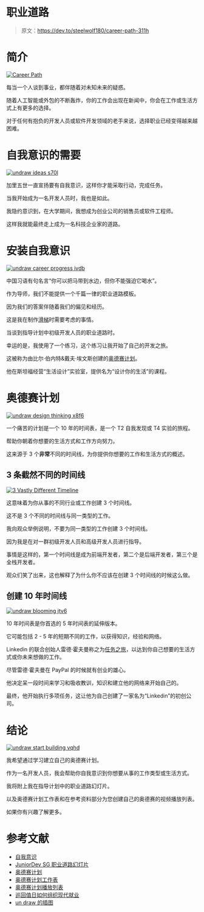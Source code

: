 # 职业道路

> 原文：<https://dev.to/steelwolf180/career-path-311h>

# 简介

[![Career Path](img/e67330884a00212ba9b72c65c907aeb7.png)](//images.ctfassets.net/ly2f59p4unnn/5feI3oiSfNeHGTbRidzSHw/f4a50eaf3941bc9da898a66144ad687f/Image_from_iOS__1_.jpg)

每当一个人谈到事业，都伴随着对未知未来的疑惑。

随着人工智能或外包的不断轰炸，你的工作会出现在新闻中，你会在工作或生活方式上有更多的选择。

对于任何有抱负的开发人员或软件开发领域的老手来说，选择职业已经变得越来越困难。

# 自我意识的需要

[![undraw ideas s70l](img/0c44293e84693d5f0637b55138c8f813.png)](//images.ctfassets.net/ly2f59p4unnn/3pIyMV5Hocwt5Xxwna4x6T/415ed15f15958f69adddf06f206e7a45/undraw_ideas_s70l.png)

加里五世一直宣扬要有自我意识，这样你才能采取行动，完成任务。

当我开始成为一名开发人员时，我也是如此。

我隐约意识到，在大学期间，我想成为创业公司的销售员或软件工程师。

这样我就能最终走上成为一名科技企业家的道路。

# 安装自我意识

[![undraw career progress ivdb](img/1cfc6b65fe5a266eda46cdd4918b2ced.png)](//images.ctfassets.net/ly2f59p4unnn/7hjDYaZA5PNvDNBAnzgfN9/ba54d7ce285eb7e46e4592470f11db93/undraw_career_progress_ivdb.png)

中国习语有句名言“你可以把马带到水边，但你不能强迫它喝水”。

作为导师，我们不能提供一个千篇一律的职业道路模板。

因为我们的答案伴随着我们的偏见和经历。

这是我在制作[滑梯](https://docs.google.com/presentation/d/13GJ3ap1Z8vevwuN03K65687eF8GcwoLii0JAZzX4yRU/edit?usp=sharing)时需要考虑的事情。

当谈到指导计划中初级开发人员的职业道路时。

幸运的是，我使用了一个练习，这个练习让我开始了自己的开发之旅。

这被称为由比尔·伯内特&戴夫·埃文斯创建的[奥德赛计划](https://www.businessinsider.com/no-such-thing-as-one-perfect-life-2017-1?IR=T)。

他在斯坦福经营“生活设计”实验室，提供名为“设计你的生活”的课程。

# 奥德赛计划

[![undraw design thinking x8f6](img/407dc03606416f27e79d19193945e0cc.png)](//images.ctfassets.net/ly2f59p4unnn/3HlQvMGrg8L6kxzVVV4AiS/49aef526c1f1354707814ebe2b9c13a2/undraw_design_thinking_x8f6.png)

一个痛苦的计划是一个 10 年的时间表，是一个 T2 自我发现或 T4 实验的旅程。

帮助你朝着你想要的生活方式和工作方向努力。

这来源于 3 个**非常**不同的时间线，为你提供你想要的工作和生活方式的概述。

## 3 条截然不同的时间线

[![3 Vastly Different Timeline](img/e9ea058646946d4782e19fe069b09edb.png)](//images.ctfassets.net/ly2f59p4unnn/4XGKAACP6Pmj2IPCT6Q4Mg/bbfaea7f5aa63d3eb6fbdec539e7cade/Image_from_iOS.jpg)

这意味着为你从事的不同行业或工作创建 3 个时间线。

这不是 3 个不同的时间线与同一类型的工作。

我向观众举例说明，不要为同一类型的工作创建 3 个时间线。

因为我是在对一群初级开发人员和高级开发人员进行指导。

事情是这样的，第一个时间线是成为前端开发者，第二个是后端开发者，第三个是全栈开发者。

观众们笑了出来，这也解释了为什么你不应该在创建 3 个时间线的时候这么做。

## 创建 10 年时间线

[![undraw blooming jtv6](img/a5083daae9a2a25a91847c49da4c5367.png)](//images.ctfassets.net/ly2f59p4unnn/65Kw9Al4zYwusMdvVzeZ1t/f608bf0f266ae94f4e269d85fa818bd4/undraw_blooming_jtv6.png)

10 年时间表是你首选的 5 年时间表的延伸版本。

它可能包括 2 - 5 年的短期不同的工作，以获得知识，经验和网络。

Linkedin 的联合创始人雷德·霍夫曼称之为[任务之旅](https://www.linkedin.com/pulse/20141023153633-1213-tours-of-duty-how-to-organize-modern-employment/)，以达到你自己想要的生活方式或你未来想做的工作。

尽管雷德·霍夫曼在 PayPal 的时候就有创业的雄心。

他决定呆一段时间来学习和吸收教训，知识和建立他的网络来开始自己的。

最终，他开始执行多项任务，这让他为自己创建了一家名为“Linkedin”的初创公司。

# 结论

[![undraw start building vqhd](img/310a9638c21dce179f89d398be3d86e7.png)](//images.ctfassets.net/ly2f59p4unnn/xpHxAL6kcDpR1sU2wZGTC/560b83b7114e3074b8a5f60b3fd69f50/undraw_start_building_vqhd.png)

我希望通过学习建立自己的奥德赛计划。

作为一名开发人员，我会帮助你自我意识到你想要从事的工作类型或生活方式。

我将附上我在指导计划中的职业道路幻灯片。

以及奥德赛计划工作表和在参考资料部分为您创建自己的奥德赛的视频播放列表。

如果你有兴趣了解更多。

# 参考文献

*   [自我意识](https://youtu.be/j6tKf1IR5j8)
*   [JuniorDev SG 职业道路幻灯片](https://docs.google.com/presentation/d/13GJ3ap1Z8vevwuN03K65687eF8GcwoLii0JAZzX4yRU/edit?usp=sharing)
*   [奥德赛计划](https://www.businessinsider.com/no-such-thing-as-one-perfect-life-2017-1?IR=T)
*   [奥德赛计划工作表](http://designingyour.life/wp-content/uploads/2016/08/DYL-Odyssey-Planning-Worksheet-v21.pdf)
*   [奥德赛计划播放列表](https://www.youtube.com/playlist?list=PLjwFGCpXfsbeqOfcEdEWWzsgTvPDB-ACN)
*   [巡回值日如何组织现代就业](https://www.linkedin.com/pulse/20141023153633-1213-tours-of-duty-how-to-organize-modern-employment/)
*   [un draw 的插图](https://undraw.co/illustrations)